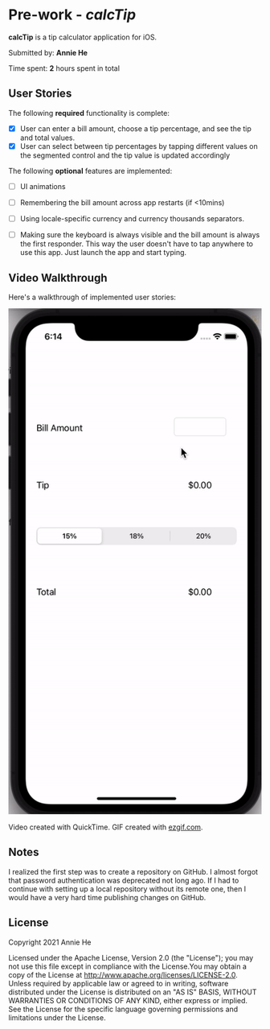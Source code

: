 # Pre-work - *calcTip*

**calcTip** is a tip calculator application for iOS.

Submitted by: **Annie He**

Time spent: **2** hours spent in total

## User Stories

The following **required** functionality is complete:

* [X] User can enter a bill amount, choose a tip percentage, and see the tip and total values.
* [X] User can select between tip percentages by tapping different values on the segmented control and the tip value is updated accordingly

The following **optional** features are implemented:

* [ ] UI animations
* [ ] Remembering the bill amount across app restarts (if <10mins)
* [ ] Using locale-specific currency and currency thousands separators.
* [ ] Making sure the keyboard is always visible and the bill amount is always the first responder. This way the user doesn't have to tap anywhere to use this app. Just launch the app and start typing.


## Video Walkthrough

Here's a walkthrough of implemented user stories:

<img src='walkthrough.gif' title='Video Walkthrough' width='' alt='Video Walkthrough' />

Video created with QuickTime.
GIF created with [ezgif.com](ezgif.com/video-to-gif).

## Notes

I realized the first step was to create a repository on GitHub. I almost forgot that password authentication was deprecated
not long ago. If I had to continue with setting up a local repository without its remote one, then I would have a very hard time publishing changes on GitHub. 

## License

Copyright 2021 Annie He


Licensed under the Apache License, Version 2.0 (the "License"); you may not use this file except in compliance with the License.You may obtain a copy of the License at http://www.apache.org/licenses/LICENSE-2.0. Unless required by applicable law or agreed to in writing, software distributed under the License is distributed on an "AS IS" BASIS, WITHOUT WARRANTIES OR CONDITIONS OF ANY KIND, either express or implied. See the License for the specific language governing permissions and limitations under the License.

